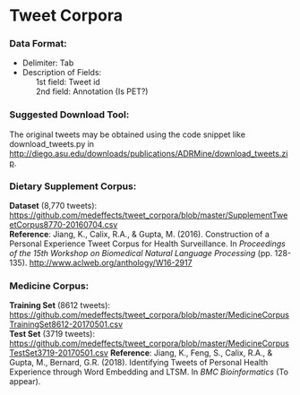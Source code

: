 # Tweet Corpora

### Data Format:
<ul>
  <li>Delimiter: Tab</li>
  <li>Description of Fields:<br />
  &nbsp;&nbsp;&nbsp;&nbsp;&nbsp; 1st field: Tweet id<br />
  &nbsp;&nbsp;&nbsp;&nbsp;&nbsp; 2nd field: Annotation (Is PET?)<br />
  </li>
</ul>

### <h3>Suggested Download Tool:
The original tweets may be obtained using the code snippet like download_tweets.py in http://diego.asu.edu/downloads/publications/ADRMine/download_tweets.zip.

### Dietary Supplement Corpus:
**Dataset** (8,770 tweets): https://github.com/medeffects/tweet_corpora/blob/master/SupplementTweetCorpus8770-20160704.csv<br />
**Reference**: Jiang, K., Calix, R.A., & Gupta, M. (2016). Construction of a Personal Experience Tweet Corpus for Health Surveillance. In *Proceedings of the 15th Workshop on Biomedical Natural Language Processing* (pp. 128-135). http://www.aclweb.org/anthology/W16-2917

### Medicine Corpus:
**Training Set** (8612 tweets): https://github.com/medeffects/tweet_corpora/blob/master/MedicineCorpusTrainingSet8612-20170501.csv<br />
**Test Set** (3719 tweets): https://github.com/medeffects/tweet_corpora/blob/master/MedicineCorpusTestSet3719-20170501.csv
**Reference**: Jiang, K., Feng, S., Calix, R.A., & Gupta, M., Bernard, G.R. (2018). Identifying Tweets of Personal Health Experience through Word Embedding and LTSM. In *BMC Bioinformatics* (To appear).
